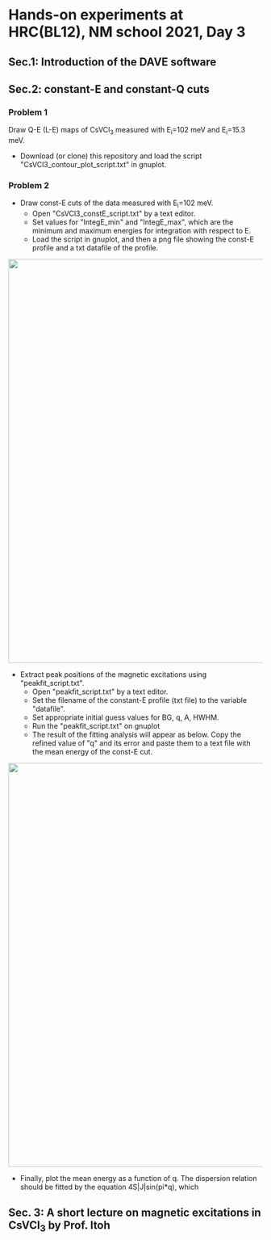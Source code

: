 # Hands-on experiments at HRC(BL12), NM school 2021, Day 3

## Sec.1: Introduction of the DAVE software
## Sec.2: constant-E and constant-Q cuts

### Problem 1
Draw Q-E (L-E) maps of CsVCl<sub>3</sub> measured with E<sub>i</sub>=102 meV and E<sub>i</sub>=15.3 meV.
* Download (or clone) this repository and load the script "CsVCl3_contour_plot_script.txt" in gnuplot.

### Problem 2
* Draw const-E cuts of the data measured with E<sub>i</sub>=102 meV.
    * Open "CsVCl3_constE_script.txt" by a text editor.
    * Set values for "IntegE_min" and "IntegE_max", which are the minimum and maximum energies for integration with respect to E.
    * Load the script in gnuplot, and then a png file showing the const-E profile and a txt datafile of the profile.

<img width="800" src="https://user-images.githubusercontent.com/50174733/144559576-035106f4-7612-488b-9e4c-c33d3867dc2c.png">

* Extract peak positions of the magnetic excitations using "peakfit_script.txt".
    * Open "peakfit_script.txt" by a text editor.
    * Set the filename of the constant-E profile (txt file) to the variable "datafile". 
    * Set appropriate initial guess values for BG, q, A, HWHM.
    * Run the "peakfit_script.txt" on gnuplot
    * The result of the fitting analysis will appear as below. Copy the refined value of "q" and its error and paste them to a text file with the mean energy of the const-E cut.
<img width="800" src="https://user-images.githubusercontent.com/50174733/144569380-93766229-9e31-4d3f-99b7-4028ebeddc94.png">

* Finally, plot the mean energy as a function of q. The dispersion relation should be fitted by the equation 4S|J|sin(pi*q), which 

## Sec. 3: A short lecture on magnetic excitations in CsVCl<sub>3</sub> by Prof. Itoh
